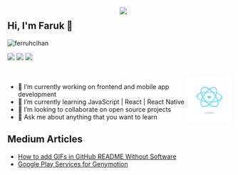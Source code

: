 <img src="https://github-readme-stats.vercel.app/api?username=ferruhcihan&show_icons=true" align='right' width="50%">


## Hi, I'm Faruk 👋
<p align="left"> <img src="https://komarev.com/ghpvc/?username=ferruhcihan" alt="ferruhcihan" /> </p>

[![](https://img.shields.io/badge/twitter-%231DA1F2.svg?&style=for-the-badge&logo=twitter&logoColor=white)](https://www.twitter.com/farukci20)
[![](https://img.shields.io/badge/linkedin-%230077B5.svg?&style=for-the-badge&logo=linkedin&logoColor=white)](https://www.linkedin.com/in/ferruhc/)
[![](https://img.shields.io/badge/medium-%2312100E.svg?&style=for-the-badge&logo=medium&logoColor=white)](https://medium.com/@FarukC)
<br>
<br>
<br>
<img src="./content_heart-react.gif" alt="react-native" width="20%" height="20%" align="right">

- 🔭 I’m currently working on frontend and mobile app development 
- 🌱 I’m currently learning JavaScript | React | React Native
- 👯 I’m looking to collaborate on open source projects
- 💬 Ask me about anything that you want to learn

## Medium Articles

- [How to add GIFs in GitHub README Without Software](https://farukc.medium.com/how-to-add-gifs-in-github-readme-without-software-2536128a3dff)
- [Google Play Services for Genymotion](https://farukc.medium.com/google-play-services-for-genymotion-7d7ff8a056e2)



<!--

**ferruhcihan/ferruhcihan** is a ✨ _special_ ✨ repository because its `README.md` (this file) appears on your GitHub profile.

Here are some ideas to get you started:

- 🔭 I’m currently working on programming languages
- 🌱 I’m currently learning JavaScript | React | React Native
- 👯 I’m looking to collaborate on open source projects
- 🤔 I’m looking for help with ...
- 💬 Ask me about anything
- 📫 How to reach me: Twitter(https://twitter.com/farukci20)
- 😄 Pronouns: ...
- ⚡ Fun fact: ...
-->
